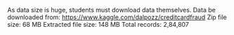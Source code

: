 
As data size is huge, students must download data themselves.
Data be downloaded from: https://www.kaggle.com/dalpozz/creditcardfraud
Zip file size: 68 MB
Extracted file size: 148 MB
Total records: 2,84,807
